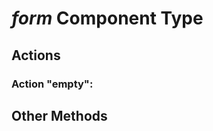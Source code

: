 *form* Component Type
=====================




Actions
-------

### Action "empty":


Other Methods
-------------


